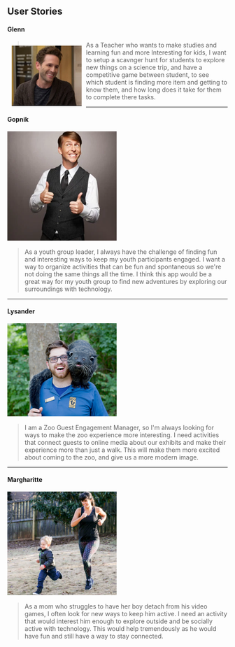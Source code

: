 ##  User Stories

#### Glenn
<img align="left" style="padding:10px;" src="glenn.png" alt="Glenn" width="160"/>

>As a Teacher who wants to make studies and learning fun and more Interesting for kids, I want to setup a scavnger hunt for students to explore new things on a science trip, and have a competitive game between student, to see which student is  finding more item and getting to know them, and how long does it take for them to complete there tasks.

******
#### Gopnik
<img src="gopnik.png" alt="Gopnik" width="250"/>

>As a youth group leader, I always have the challenge of finding fun and interesting ways to keep my youth participants engaged. I want a way to organize activities that can be fun and spontaneous so we're not doing the same things all the time. I think this app would be a great way for my youth group to find new adventures by exploring our surroundings with technology.

*****
#### Lysander
<img src="lysander.png" alt="Lysander" width="250"/>

>I am a Zoo Guest Engagement Manager, so I'm always looking for ways to make the zoo experience more interesting. I need activities that connect guests to online media about our exhibits and make their experience more than just a walk. This will make them more excited about coming to the zoo, and give us a more modern image.

*****
#### Margharitte
<img src="margharitte.png" alt="Margharitte" width="250"/>

>As a mom who struggles to have her boy detach from his video games, I often look for new ways to keep him active. I need an activity that would interest him enough to explore outside and be socially active with technology. This would help tremendously as he would have fun and still have a way to stay connected.
